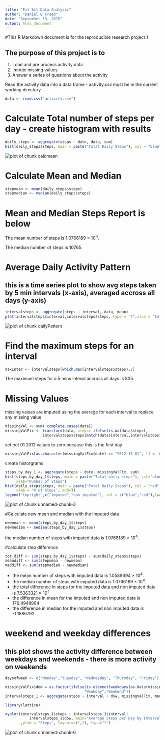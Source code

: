 ```yaml
---
title: "Fit Bit Data Analysis"
author: "Daniel Q Freed"
date: "September 13, 2015"
output: html_document
---
```


#This R Markdown document is for the reproducible research project 1
## The purpose of this project is to 
1. Load and pre process activity data 
2. Impute missing values 
3. Answer a series of questions about the activity

Read the activity data into a data frame - activity.csv must be in the current working directory


```r
data <- read.csv("activity.csv")
```

# Calculate Total number of steps per day - create histogram with results


```r
daily_steps <- aggregate(steps ~ date, data, sum)
hist(daily_steps$steps, main = paste("Total Daily Steps"), col = "blue", xlab = "Number of Steps")
```

![plot of chunk calcmean](figure/calcmean-1.png) 

# Calculate Mean and Median


```r
stepmean <- mean(daily_steps$steps)
stepmedian <- median(daily_steps$steps)
```
# Mean and Median Steps Report is below
The mean number of steps is 1.0766189 &times; 10<sup>4</sup>.

The median number of steps is 10765.

# Average Daily Activity Pattern
## this is a time series plot to show avg steps taken by 5 min intervals (x-axis), averaged accross all days (y-axis)

```r
intervalsteps <- aggregate(steps ~ interval, data, mean)
plot(intervalsteps$interval,intervalsteps$steps, type = "l",xlab = "Interval", ylab= "number of steps", main = "Avg Steps by Day and Interval")
```

![plot of chunk dailyPattern](figure/dailyPattern-1.png) 

# Find the maximum steps for an interval


```r
maxInter <- intervalsteps[which.max(intervalsteps$steps),1]
```


The maximum steps  for a 5 mins inteval accross all days is 835.

# Missing Values 
missing values are imputed using the average for each interval to replace 
any missing value 


```r
missingVal <- sum(!complete.cases(data))
missingValFix <- transform(data, steps= ifelse(is.na(data$steps),
                 intervalsteps$steps[match(data$interval,intervalsteps$interval)],data$steps))
```
set oct 01 2012 values to zero because this is the first day 

```r
missingValFix[as.character(missingValFix$date) == "2012-10-01", 1] <- 0
```
create historgrams

```r
steps_by_day_1 <- aggregate(steps ~ date, missingValFix, sum)
hist(steps_by_day_1$steps, main = paste("Total daily steps"), col="blue", 
     xlab="Number of Steps")
hist(daily_steps$steps, main = paste("Total Daily Steps"), col = "red", 
     xlab = "# of Steps", add=T)
legend("topright",c("imputed","non imputed"), col = c("blue","red"),lwd=10)
```

![plot of chunk unnamed-chunk-3](figure/unnamed-chunk-3-1.png) 

#Calculate new mean and median with the imputed data 

```r
newmean <- mean(steps_by_day_1$steps)
newmedian <- median(steps_by_day_1$steps)
```
 

the median number of steps with imputed data is 1.0766189 &times; 10<sup>4</sup>.

#calculate step difference 

```r
tot_diff <- sum(steps_by_day_1$steps) - sum(daily_steps$steps)
meandiff <- sum(stepmean - newmean)
meddiff <- sum(stepmedian - newmedian)
```

* the mean number of steps with imputed data is 1.0589694 &times; 10<sup>4</sup>.
* the median number of steps with imputed data is 1.0766189 &times; 10<sup>4</sup>.
* the total difference in steps for the imputed data and non imputed data is 7.5363321 &times; 10<sup>4</sup>
* the difference in mean for the imputed and non imputed data is 176.4948964
* the difference in median for the imputed and non imputed data is -1.1886792




# weekend and weekday differences
## this plot shows the activity difference between weekdays and weekends - there is more activity on weekends


```r
daysofweek <- c("Monday","Tuesday", "Wednesday", "Thursday", "Friday")

missingValFix$dow = as.factor(ifelse(is.element(weekdays(as.Date(missingValFix$date)),daysofweek),
                                    "Weekday","Weekend"))
intervalsteps_1 <- aggregate(steps ~ interval + dow, missingValFix, mean)

library(lattice)

xyplot(intervalsteps_1$steps ~ intervalsteps_1$interval|
           intervalsteps_1$dow, main="Average Steps per Day by Interval", xlab = "Interval"
       ,ylab = "Steps", layout=c(1,2), type="l")
```

![plot of chunk unnamed-chunk-6](figure/unnamed-chunk-6-1.png) 
